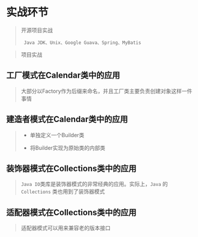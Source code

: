 # 实战环节

> 开源项目实战
>
> ` Java JDK、Unix、Google Guava、Spring、MyBatis` 

> 项目实战



## 工厂模式在Calendar类中的应用

> 大部分以Factory作为后缀来命名，并且工厂类主要负责创建对象这样一件事情

## 建造者模式在Calendar类中的应用

> - 单独定义一个Builder类
>
> - 将Builder实现为原始类的内部类

## 装饰器模式在Collections类中的应用

> `Java IO`类库是装饰器模式的非常经典的应用。实际上，`Java` 的`Collections` 类也用到了装饰器模式

## 适配器模式在Collections类中的应用

> 适配器模式可以用来兼容老的版本接口





